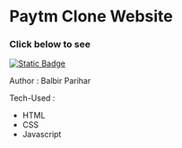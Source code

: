 # Paytm Clone Website

### Click below to see

[![Static Badge](https://img.shields.io/badge/Click-me)](https://paytm-replica-website.netlify.app/)

Author : Balbir Parihar

Tech-Used :

- HTML
- CSS
- Javascript
